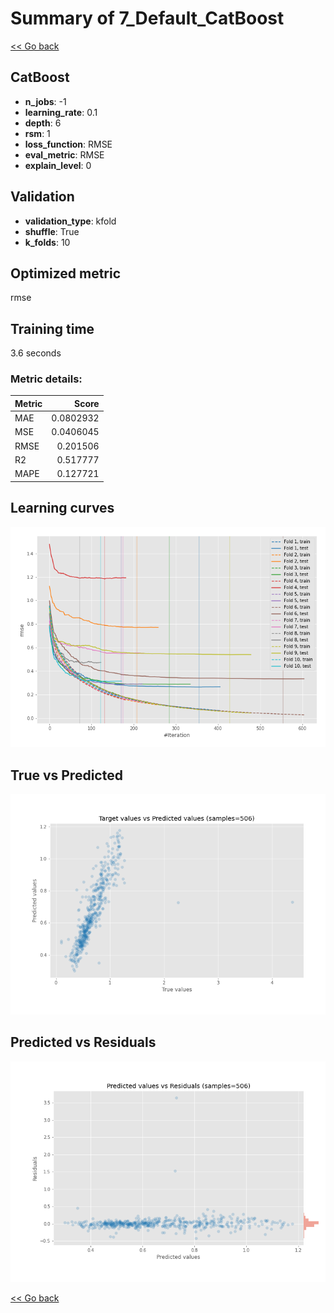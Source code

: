 # Summary of 7_Default_CatBoost

[<< Go back](../README.md)


## CatBoost
- **n_jobs**: -1
- **learning_rate**: 0.1
- **depth**: 6
- **rsm**: 1
- **loss_function**: RMSE
- **eval_metric**: RMSE
- **explain_level**: 0

## Validation
 - **validation_type**: kfold
 - **shuffle**: True
 - **k_folds**: 10

## Optimized metric
rmse

## Training time

3.6 seconds

### Metric details:
| Metric   |     Score |
|:---------|----------:|
| MAE      | 0.0802932 |
| MSE      | 0.0406045 |
| RMSE     | 0.201506  |
| R2       | 0.517777  |
| MAPE     | 0.127721  |



## Learning curves
![Learning curves](learning_curves.png)
## True vs Predicted

![True vs Predicted](true_vs_predicted.png)


## Predicted vs Residuals

![Predicted vs Residuals](predicted_vs_residuals.png)



[<< Go back](../README.md)
